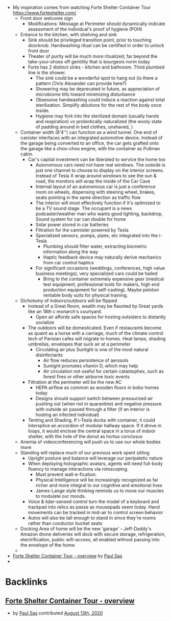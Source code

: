 - My inspiration comes from watching Forte Shelter Container Tour https://www.forteshelter.com/
    - Front door welcome sign
        - Modifications: Message at Perimeter should dynamically indicate assessment of the individual's proof of hygiene (POH)
    - Entance to the kitchen, with shelving and sink
        - Sink should be privileged transition point, prior to touching doorknob. Handwashing ritual can be certified in order to unlock front door
        - Theater of purity will be much more ritualized, far beyond the take-your-shoes off gentility that is bourgeois norm today
        - Forte has 2 distinct sinks - kitchen and bathroom. Third plumbed line is the shower. 
            - The sink could be a wonderful spot to hang out (is there a pattern Chris Alexander can provide here?)
            - Showering may be deprecated in future, as appreciation of microbiome tilts toward minimizing disturbance
            - Obsessive handwashing could induce a reaction against total sterilization. Simplify ablutions for the rest of the body once inside. 
            - Hygiene may fork into the sterilized domain (usually hands and respiration) vs probiotically naturalized (the wooly state of padding around in bed clothes, unshaved, )
    - Container width (8'4'') can function as a wind tunnel. One end of canister interfaces with an integrated automotive device. Instead of the garage being converted to an office, the car gets grafted onto the garage like a choo-choo engine, with the container as Pullman cabin. 
        - Car's capital investment can be liberated to service the home too
            - Autonomous cars need not have real windows. The outside is just one channel to choose to display on the interior screens. Instead of Tesla X wrap around windows to see the sun & road, the monitors will wrap the inside of the Car Cave
            - Internal layout of an autonomous car is just a conference room on wheels, dispensing with steering wheel, brakes, seats pointing in the same direction as traffic flow
            - The interior will most effectively function if it's optimized to be a TV sound stage. The occupant is a news podcaster/weather man who wants good lighting, backdrop, Sound system for car can double for home
            - Solar power stored in car batteries
            - Filtration for the cannister powered by Tesla
            - Specialized sensors, pumps, pipes, etc integrated into the i-Tesla
                - Plumbing should filter water, extracting biometric information along the way
                - Haptic feedback device may naturally derive mechanics from car control haptics
            - For significant occasions (weddings, conferences, high value business meetings), very specialized cars could be hailed
                - Bring to the container extremely expensive gear (medical test equipment, professional tools for makers, high end production equipment for self-casting). Maybe peloton rentable body suits for physical training. 
    - Dichotomy of indoors/outdoors will be flipped
        - Instead of a Great Room, wealth may be flaunted by Great yards like an 18th c monarch's courtyard. 
            - Open air affords safe spaces for hosting outsiders to distantly socialize
        - The outdoors will be domesticated. Even if restaurants become as quaint as a horse with a carriage, much of the climate control tech of Parisian cafes will migrate to homes. Heat lamps, shading umbrellas, envelopes that suck air at a perimeter
            - Circulating air plus Sunlight is one of the most natural disinfectants
                - Air flow reduces persistence of aerosols
                - Sunlight promotes vitamin D, which may help
                - Air circulation not useful for certain catastophes, such as forest fires or other airborne toxic events
        - Filtration at the perimeter will be the new AC
            - HEPA airflow as common as wooden floors in bobo homes today
            - Designs should support switch between pressurized air pushing out (when not in quarantine) and negative pressure with outside air passed through a filter (if an interior is hosting an infected individual)
        - Tenting and Shading. If i-Tesla docks with container, it could intersplice an accordion of modular hallway space. If it drove in loops, it would enclose the central space in a torus of indoor shelter, with the hole of the donut as hortus conclusus
    - Anemia of videoconferencing will push us to use our whole bodies more
    - Standing will replace much of our previous work spent sitting
        - Upright posture and balance will leverage our peripatetic nature
        - When deploying holographic avatars, agents will need full-body fluency to manage interactions via rotoscoping.
            - Must prevent wall-e-fication. 
            - Physical Intelligence will be increasingly recognized as far richer and more integral to our cognitive and emotional lives 
            - James-Lange style thinking reminds us to move our muscles to modulate our moods. 
        - Voice & lidar-sensed control turn the model of a keyboard and trackpad into relics as passe as mousepads seem today. Hand movements can be tracked in mid-air to control screen behavior
        -  Autos will also be tall enough to stand in since they're rooms rather than conductor bucket seats
    - Docking Area of home will be the new 'garage' - Jeff-Daddy's Amazon drone deliveries will dock with secure storage, refrigeration, electrification, public wifi-access, all enabled without passing into the envelope of the home.
    - 
- [Forte Shelter Container Tour - overview](<Forte Shelter Container Tour - overview.md>) by [Paul Sas](<Paul Sas.md>)
- 

# Backlinks
## [Forte Shelter Container Tour - overview](<Forte Shelter Container Tour - overview.md>)
- by [Paul Sas](<Paul Sas.md>) contributed [August 13th, 2020](<August 13th, 2020.md>)

